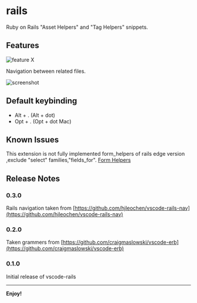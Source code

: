 # rails  

Ruby on Rails "Asset Helpers" and "Tag Helpers" snippets.

## Features

![feature X](https://github.com/bung87/vscode-rails/raw/master/./images/vscode-rails.gif)

Navigation between related files.

![screenshot](https://github.com/bung87/vscode-rails/raw/master/./images/rails-nav.png)

## Default keybinding

* Alt + . (Alt + dot)
* Opt + . (Opt + dot Mac)
## Known Issues  

This extension is not fully implemented form_helpers of rails edge version ,exclude "select" families,"fields_for".
[Form Helpers](http://edgeguides.rubyonrails.org/form_helpers.html)

## Release Notes

### 0.3.0

Rails navigation taken from [https://github.com/hjleochen/vscode-rails-nav](https://github.com/hjleochen/vscode-rails-nav)

### 0.2.0

Taken grammers from [https://github.com/craigmaslowski/vscode-erb](https://github.com/craigmaslowski/vscode-erb)

### 0.1.0

Initial release of vscode-rails

-----------------------------------------------------------------------------------------------------------

**Enjoy!**